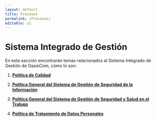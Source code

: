 ```yaml
---
layout: default
title: Procesos
permalink: /Procesos/
editable: si
---
```


# Sistema Integrado de Gestión

En esta sección encontrarán temas relacionados al Sistema Integrado de Gestión de OasisCom, cómo lo son:

1. [**Política de Calidad**](http://docs.oasiscom.com/Procesos/politicacalidad)  

2. [**Política General del Sistema de Gestión de Seguridad de la Información**](http://docs.oasiscom.com/Procesos/politicasgsi/)  

3. [**Política General del Sistema de Gestión de Seguridad y Salud en el Trabajo**](http://docs.oasiscom.com/Procesos/politicasst/)  

4. [**Política de Tratamiento de Datos Personales**](http://docs.oasiscom.com/Procesos/politicatratamientodedatos/)  

